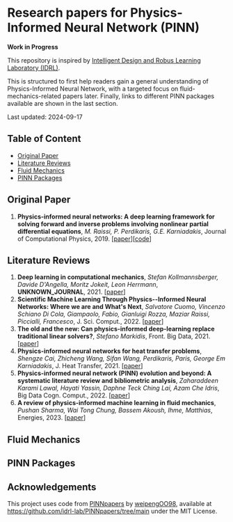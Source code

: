 # Research papers for Physics-Informed Neural Network (PINN)
**Work in Progress**

This repository is inspired by [Intelligent Design and Robus Learning Laboratory (IDRL)](https://github.com/idrl-lab/PINNpapers?tab=readme-ov-file).

This is structured to first help readers gain a general understanding of Physics-Informed Neural Network, with a targeted focus on fluid-mechanics-related papers later. Finally, links to different PINN packages available are shown in the last section.

Last updated: 2024-09-17


## Table of Content
- [Original Paper](#original-paper)
- [Literature Reviews](#literature-reviews)
- [Fluid Mechanics](#fluid-mechanics)
- [PINN Packages](#pinn-packages)
## Original Paper
1. **Physics-informed neural networks: A deep learning framework for solving forward and inverse problems involving nonlinear partial differential equations**, *M. Raissi, P. Perdikaris, G.E. Karniadakis*, Journal of Computational Physics, 2019. [[paper](https://www.sciencedirect.com/science/article/pii/S0021999118307125)][[code](https://github.com/maziarraissi/PINNs)]
## Literature Reviews
1. **Deep learning in computational mechanics**, *Stefan Kollmannsberger, Davide D'Angella, Moritz Jokeit, Leon Herrmann*, **UNKNOWN_JOURNAL**, 2021. [[paper](http://dx.doi.org/10.1007/978-3-030-76587-3)]
2. **Scientific Machine Learning Through Physics--Informed Neural
Networks: Where we are and What's Next**, *Salvatore Cuomo, Vincenzo Schiano Di Cola, Giampaolo,
Fabio, Gianluigi Rozza, Maziar Raissi, Piccialli,
Francesco*, J. Sci. Comput., 2022. [[paper](https://arxiv.org/abs/2201.05624)]
3. **The old and the new: Can physics-informed deep-learning replace
traditional linear solvers?**, *Stefano Markidis*, Front. Big Data, 2021. [[paper](https://arxiv.org/abs/2103.09655)]
4. **Physics-informed neural networks for heat transfer problems**, *Shengze Cai, Zhicheng Wang, Sifan Wang, Perdikaris,
Paris, George Em Karniadakis*, J. Heat Transfer, 2021. [[paper](https://doi.org/10.1115/1.4050542)]
5. **Physics-informed neural network (PINN) evolution and beyond: A
systematic literature review and bibliometric analysis**, *Zaharaddeen Karami Lawal, Hayati Yassin, Daphne
Teck Ching Lai, Azam Che Idris*, Big Data Cogn. Comput., 2022. [[paper](https://doi.org/10.3390/bdcc6040140)]
6. **A review of physics-informed machine learning in fluid mechanics**, *Pushan Sharma, Wai Tong Chung, Bassem Akoush, Ihme,
Matthias*, Energies, 2023. [[paper](https://doi.org/10.3390/en16052343)]
## Fluid Mechanics
## PINN Packages

## Acknowledgements

This project uses code from [PINNpapers](https://github.com/idrl-lab/PINNpapers/tree/main) by [weipengOO98](https://github.com/idrl-lab/PINNpapers/commits?author=weipengOO98), available at https://github.com/idrl-lab/PINNpapers/tree/main under the MIT License.